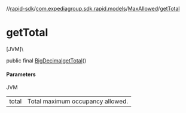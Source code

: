 //[rapid-sdk](../../../index.md)/[com.expediagroup.sdk.rapid.models](../index.md)/[MaxAllowed](index.md)/[getTotal](get-total.md)

# getTotal

[JVM]\

public final [BigDecimal](https://docs.oracle.com/javase/8/docs/api/java/math/BigDecimal.html)[getTotal](get-total.md)()

#### Parameters

JVM

| | |
|---|---|
| total | Total maximum occupancy allowed. |
